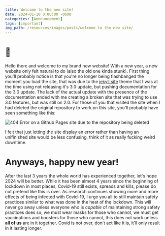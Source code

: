 ```yaml
---
title: Welcome to the new site!
date: 2024-01-10 0:00:00 -0600
categories: [Announcement]
tags: [important]
img_path: /resources/images/posts/welcome to the new site/
---
```

# 👋
Hello there and welcome to my brand new website! With a new year, a new website only felt natural to do (also the old one kinda stunk). First thing you'll probably notice is that you're no longer being flashbanged the moment you load the site, that was due to the [jekyll site](https://jekyllrb.com/) theme that I was at the time using not releasing it's 3.0 update, but pushing documentation for the 3.0 update. The lack of the actual update with the presence of the documentation ended with me creating a broken site that was trying to use 3.0 features, but was still on 2.0. For those of you that visited the site when I had deleted the original repository to work on this site, you'll probably have seen something like this:

![404 Error on a Github Pages site due to the repository being deleted](404.png)

I felt that just letting the site display an error rather than having an unifinished site would be less confusing, think of it as really fucking weird downtime.

# Anyways, happy new year! 
After the last 3 years the whole world has experienced together, let's hope 2024 will be better. While it has been almost 4 years since the beginning of lockdown in most places, Covid-19 still exists, spreads and kills, please do not pretend like this is over. As research continues showing more and more effects of being infected with Covid-19, I urge you all to still maintain safety practices similar to what was done in the heat of the lockdown. This will never go away unless everyone who is *capable* of maintaining strong safety practices does so, we must wear masks for those who cannot, we must get vaccinations and boosters for those who cannot, this does not work unless **all of us** are in it together. Covid is not over, don't act like it is, it'll only result in it lasting longer.
